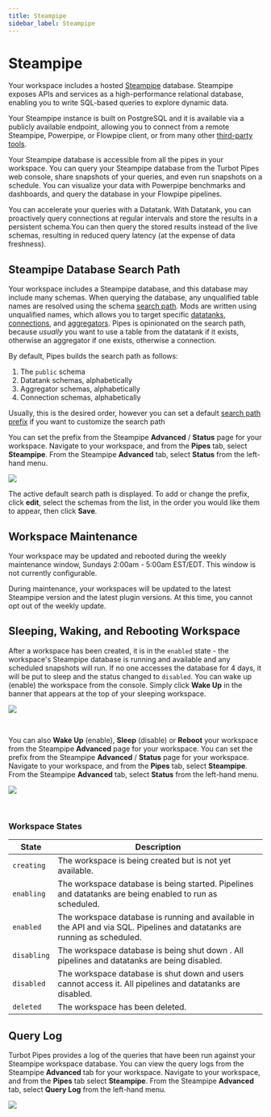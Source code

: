 ```yaml
---
title: Steampipe
sidebar_label: Steampipe
---
```



# Steampipe

Your workspace includes a hosted [Steampipe](https://steampipe.io) database.  Steampipe exposes APIs and services as a high-performance relational database, enabling you to write SQL-based queries to explore dynamic data.

Your Steampipe instance is built on PostgreSQL and it is available via a publicly available endpoint, allowing you to connect from a remote Steampipe, Powerpipe, or Flowpipe client, or from many other [third-party tools](https://turbot.com/pipes/docs/connect).

Your Steampipe database is accessible from all the pipes in your workspace. You can query your Steampipe database from the Turbot Pipes web console, share snapshots of your queries, and even run snapshots on a schedule. You can visualize your data with Powerpipe benchmarks and dashboards, and query the database in your Flowpipe pipelines.   

You can accelerate your queries with a Datatank. With Datatank, you can proactively query connections at regular intervals and store the results in a persistent schema.You can then query the stored results instead of the live schemas, resulting in reduced query latency (at the expense of data freshness).



## Steampipe Database Search Path

Your workspace includes a Steampipe database, and this database may include many schemas.  When querying the database, any unqualified table names are resolved using the schema [search path](https://steampipe.io/docs/guides/search-path).  Mods are written using unqualified names, which allows you to target specific [datatanks](/pipes/docs/using/steampipe/datatank), [connections](/pipes/docs/using/steampipe/connections), and [aggregators](/pipes/docs/using/steampipe/aggregators).  Pipes is opinionated on the search path, because *usually* you want to use a table from the datatank if it exists, otherwise an aggregator if one exists, otherwise a connection.

By default, Pipes builds the search path as follows:
1. The `public` schema
2. Datatank schemas, alphabetically
2. Aggregator schemas, alphabetically
2. Connection schemas, alphabetically

Usually, this is the desired order, however you can set a default [search path prefix](https://steampipe.io/docs/guides/search-path#search-path-prefix) if you want to customize the search path

You can set the prefix from the Steampipe **Advanced** / **Status** page for your workspace.  Navigate to your workspace, and from the **Pipes** tab, select **Steampipe**.  From the Steampipe **Advanced** tab, select **Status** from the left-hand menu.

![](/images/docs/pipes/steampipe/steampipe_settings_advanced.png)


The active default search path is displayed.  To add or change the prefix, click **edit**, select the schemas from the list, in the order you would like them to appear, then click **Save**.


## Workspace Maintenance

Your workspace may be updated and rebooted during the weekly maintenance window,
Sundays 2:00am - 5:00am EST/EDT. This window is not currently configurable.

During maintenance, your workspaces will be updated to the latest Steampipe
version and the latest plugin versions. At this time, you cannot opt out of the
weekly update.

## Sleeping, Waking, and Rebooting Workspace

After a workspace has been created, it is in the `enabled` state - the workspace's Steampipe database is running and available and any scheduled snapshots will run.  If no one accesses the database for 4 days, it will be put to sleep and the status changed to `disabled`.  You can wake up (enable) the workspace from the console.  Simply click **Wake Up** in the banner that appears at the top of your sleeping workspace.

![](/images/docs/pipes/pipes_workspace_sleeping_banner.png)

<br />

You can also **Wake Up** (enable), **Sleep** (disable) or **Reboot** your workspace from the Steampipe **Advanced** page for your workspace.  You can set the prefix from the Steampipe **Advanced** / **Status** page for your workspace.  Navigate to your workspace, and from the **Pipes** tab, select **Steampipe**.  From the Steampipe **Advanced** tab, select **Status** from the left-hand menu.


![](/images/docs/pipes/steampipe/steampipe_advanced_status.png)


<br />

### Workspace States

| State       | Description
|-------------|----------------------------
| `creating`  | The workspace is being created but is not yet available.
| `enabling`  | The workspace database is being started. Pipelines and datatanks are being enabled to run as scheduled.
| `enabled`   | The workspace database is running and available in the API and via SQL.  Pipelines and datatanks are running as scheduled.
| `disabling` | The workspace database is being shut down . All pipelines and datatanks are being disabled.
| `disabled`  | The workspace database is shut down and users cannot access it. All pipelines and datatanks are disabled.
| `deleted`   | The workspace has been deleted.


## Query Log

Turbot Pipes provides a log of the queries that have been run against your
Steampipe workspace database. You can view the query logs from the Steampipe **Advanced** tab for your workspace.  Navigate to your workspace, and from the **Pipes** tab select **Steampipe**.  From the Steampipe **Advanced** tab, select **Query Log** from the left-hand menu.

![](/images/docs/pipes/steampipe/steampipe_query_log.png)
